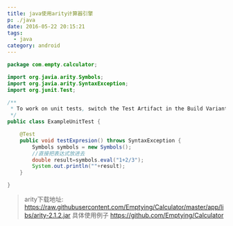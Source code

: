```yaml
---
title: java使用arity计算器引擎
p: ./java
date: 2016-05-22 20:15:21
tags:
  - java
category: android
---
```





``` java
package com.empty.calculator;

import org.javia.arity.Symbols;
import org.javia.arity.SyntaxException;
import org.junit.Test;

/**
 * To work on unit tests, switch the Test Artifact in the Build Variants view.
 */
public class ExampleUnitTest {

    @Test
    public void testExpresion() throws SyntaxException {
        Symbols symbols = new Symbols();
		//直接把表达式放进去
		double result=symbols.eval("1+2/3");
        System.out.println(""+result);
    }

}


```
> arity下载地址: https://raw.githubusercontent.com/Emptying/Calculator/master/app/libs/arity-2.1.2.jar
> 具体使用例子 https://github.com/Emptying/Calculator